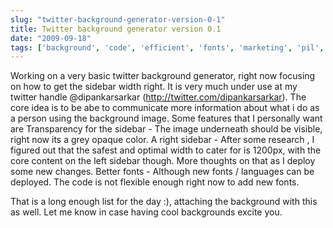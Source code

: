 ```yaml
---
slug: "twitter-background-generator-version-0-1"
title: Twitter background generator version 0.1
date: "2009-09-18"
tags: ['background', 'code', 'efficient', 'fonts', 'marketing', 'pil', 'python', 'transparency', 'twitter', 'visible']
---
```

Working on a very basic twitter background generator, right now focusing on how to get the sidebar width right. It is very much under use at my twitter handle @dipankarsarkar (http://twitter.com/dipankarsarkar). The core idea is to be abe to communicate more information about what i do as a person using the background image. Some features that I personally want are
Transparency for the sidebar - The image underneath should be visible, right now its a grey opaque color.
	A right sidebar - After some research , I figured out that the safest and optimal width to cater for is 1200px, with the core content on the left sidebar though. More thoughts on that as I deploy some new changes.
	Better fonts - Although new fonts / languages can be deployed. The code is not flexible enough right now to add new fonts.

That is a long enough list for the day :), attaching the background with this as well. Let me know in case having cool backgrounds excite you.
